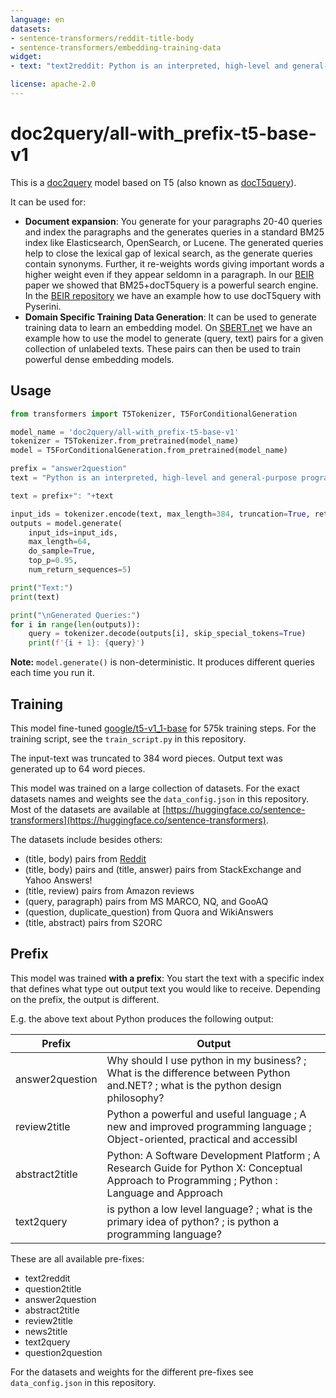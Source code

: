 ```yaml
---
language: en
datasets:
- sentence-transformers/reddit-title-body
- sentence-transformers/embedding-training-data
widget:
- text: "text2reddit: Python is an interpreted, high-level and general-purpose programming language. Python's design philosophy emphasizes code readability with its notable use of significant whitespace. Its language constructs and object-oriented approach aim to help programmers write clear, logical code for small and large-scale projects."

license: apache-2.0
---
```


# doc2query/all-with_prefix-t5-base-v1

This is a [doc2query](https://arxiv.org/abs/1904.08375) model based on T5 (also known as [docT5query](https://cs.uwaterloo.ca/~jimmylin/publications/Nogueira_Lin_2019_docTTTTTquery-v2.pdf)).

It can be used for:
- **Document expansion**: You generate for your paragraphs 20-40 queries and index the paragraphs and the generates queries in a standard BM25 index like Elasticsearch, OpenSearch, or Lucene. The generated queries help to close the lexical gap of lexical search, as the generate queries contain synonyms. Further, it re-weights words giving important words a higher weight even if they appear seldomn in a paragraph. In our [BEIR](https://arxiv.org/abs/2104.08663) paper we showed that BM25+docT5query is a powerful search engine. In the [BEIR repository](https://github.com/UKPLab/beir) we have an example how to use docT5query with Pyserini.
- **Domain Specific Training Data Generation**: It can be used to generate training data to learn an embedding model. On [SBERT.net](https://www.sbert.net/examples/unsupervised_learning/query_generation/README.html) we have an example how to use the model to generate (query, text) pairs for a given collection of unlabeled texts. These pairs can then be used to train powerful dense embedding models.

## Usage
```python
from transformers import T5Tokenizer, T5ForConditionalGeneration

model_name = 'doc2query/all-with_prefix-t5-base-v1'
tokenizer = T5Tokenizer.from_pretrained(model_name)
model = T5ForConditionalGeneration.from_pretrained(model_name)

prefix = "answer2question"
text = "Python is an interpreted, high-level and general-purpose programming language. Python's design philosophy emphasizes code readability with its notable use of significant whitespace. Its language constructs and object-oriented approach aim to help programmers write clear, logical code for small and large-scale projects."

text = prefix+": "+text

input_ids = tokenizer.encode(text, max_length=384, truncation=True, return_tensors='pt')
outputs = model.generate(
    input_ids=input_ids,
    max_length=64,
    do_sample=True,
    top_p=0.95,
    num_return_sequences=5)

print("Text:")
print(text)

print("\nGenerated Queries:")
for i in range(len(outputs)):
    query = tokenizer.decode(outputs[i], skip_special_tokens=True)
    print(f'{i + 1}: {query}')
```

**Note:** `model.generate()` is non-deterministic. It produces different queries each time you run it.

## Training
This model fine-tuned [google/t5-v1_1-base](https://huggingface.co/google/t5-v1_1-base) for 575k training steps. For the  training script, see the `train_script.py` in this repository.

The input-text was truncated to 384 word pieces. Output text was generated up to 64 word pieces. 

This model was trained on a large collection of datasets. For the exact datasets names and weights see the `data_config.json` in this repository. Most of the datasets are available at [https://huggingface.co/sentence-transformers](https://huggingface.co/sentence-transformers).

The datasets include besides others:
- (title, body) pairs from [Reddit](https://huggingface.co/datasets/sentence-transformers/reddit-title-body)
- (title, body) pairs and (title, answer) pairs from StackExchange and Yahoo Answers!
- (title, review) pairs from Amazon reviews
- (query, paragraph) pairs from MS MARCO, NQ, and GooAQ 
- (question, duplicate_question) from Quora and WikiAnswers
- (title, abstract) pairs from S2ORC

## Prefix

This model was trained **with a prefix**: You start the text with a specific index that defines what type out output text you would like to receive. Depending on the prefix, the output is different.

E.g. the above text about Python produces the following output:

| Prefix | Output |
| --- | --- |
| answer2question | Why should I use python in my business? ; What is the difference between Python and.NET? ;  what is the python design philosophy? |
| review2title | Python a powerful and useful language ; A new and improved programming language ; Object-oriented, practical and accessibl |
| abstract2title | Python: A Software Development Platform ; A Research Guide for Python X: Conceptual Approach to Programming ; Python : Language and Approach |
| text2query |  is python a low level language? ; what is the primary idea of python? ; is python a programming language? |

These are all available pre-fixes:
- text2reddit
- question2title
- answer2question
- abstract2title
- review2title
- news2title
- text2query
- question2question



For the datasets and weights for the different pre-fixes see `data_config.json` in this repository.

